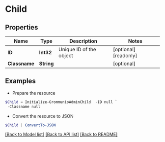 # Child
## Properties

Name | Type | Description | Notes
------------ | ------------- | ------------- | -------------
**ID** | **Int32** | Unique ID of the object | [optional] [readonly] 
**Classname** | **String** |  | [optional] 

## Examples

- Prepare the resource
```powershell
$Child = Initialize-GrommunioAdminChild  -ID null `
 -Classname null
```

- Convert the resource to JSON
```powershell
$Child | ConvertTo-JSON
```

[[Back to Model list]](../README.md#documentation-for-models) [[Back to API list]](../README.md#documentation-for-api-endpoints) [[Back to README]](../README.md)

